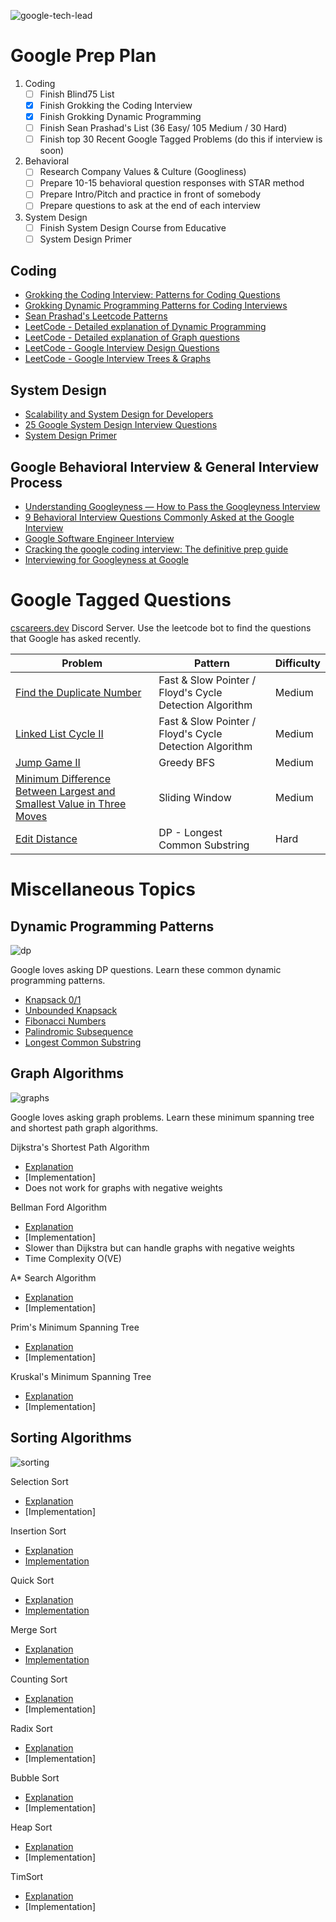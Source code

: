 
![google-tech-lead](./images/google-tech-lead.jpg)


# Google Prep Plan #

1. Coding
    - [ ] Finish Blind75 List
    - [X] Finish Grokking the Coding Interview
    - [X] Finish Grokking Dynamic Programming
    - [ ] Finish Sean Prashad's List (36 Easy/ 105 Medium / 30 Hard)
    - [ ] Finish top 30 Recent Google Tagged Problems (do this if interview is soon)

2. Behavioral
    - [ ] Research Company Values & Culture (Googliness)
    - [ ] Prepare 10-15 behavioral question responses with STAR method
    - [ ] Prepare Intro/Pitch and practice in front of somebody
    - [ ] Prepare questions to ask at the end of each interview

3. System Design
    - [ ] Finish System Design Course from Educative
    - [ ] System Design Primer

## Coding 
- [Grokking the Coding Interview: Patterns for Coding Questions](https://www.educative.io/courses/grokking-the-coding-interview)
- [Grokking Dynamic Programming Patterns for Coding Interviews](https://www.educative.io/courses/grokking-dynamic-programming-patterns-for-coding-interviews)
- [Sean Prashad's Leetcode Patterns](https://seanprashad.com/leetcode-patterns/)
- [LeetCode - Detailed explanation of Dynamic Programming](https://leetcode.com/explore/learn/card/dynamic-programming/)
- [LeetCode - Detailed explanation of Graph questions](https://leetcode.com/explore/learn/card/graph/)
- [LeetCode - Google Interview Design Questions](https://leetcode.com/explore/featured/card/google/65/design-4/)
- [LeetCode - Google Interview Trees & Graphs](https://leetcode.com/explore/featured/card/google/61/trees-and-graphs/)

## System Design

- [Scalability and System Design for Developers](https://www.educative.io/path/scalability-system-design)
- [25 Google System Design Interview Questions](https://www.interviewkickstart.com/interview-questions/google-system-design-interview-questions)
- [System Design Primer](https://github.com/donnemartin/system-design-primer)

## Google Behavioral Interview & General Interview Process
- [Understanding Googleyness — How to Pass the Googleyness Interview](https://jeffhsipe.medium.com/understanding-googelyness-4d61a70ada95)
- [9 Behavioral Interview Questions Commonly Asked at the Google Interview](https://www.interviewkickstart.com/blog/google-behavioral-interview-questions-to-get-hired-at-google)
- [Google Software Engineer Interview](https://igotanoffer.com/blogs/tech/google-software-engineer-interview)
- [Cracking the google coding interview: The definitive prep guide](https://www.educative.io/blog/google-coding-interview)
- [Interviewing for Googleyness at Google](https://www.youtube.com/watch?v=uPjeKSDuoGw)


# Google Tagged Questions #

[cscareers.dev](https://discord.gg/uXkVRhBqfX) Discord Server. Use the leetcode bot to find the questions that Google has asked recently.

| Problem    | Pattern | Difficulty |
| ----------- | ----------- |  ----------- | 
| [Find the Duplicate Number](https://leetcode.com/problems/find-the-duplicate-number/) | Fast & Slow Pointer / Floyd's Cycle Detection Algorithm | Medium |
| [Linked List Cycle II](https://leetcode.com/problems/linked-list-cycle-ii/) | Fast & Slow Pointer / Floyd's Cycle Detection Algorithm | Medium |
| [Jump Game II](https://leetcode.com/problems/jump-game-ii/) | Greedy BFS | Medium |
| [Minimum Difference Between Largest and Smallest Value in Three Moves](https://leetcode.com/problems/minimum-difference-between-largest-and-smallest-value-in-three-moves/) | Sliding Window | Medium |
| [Edit Distance](https://leetcode.com/problems/edit-distance/) | DP - Longest Common Substring | Hard | 


# Miscellaneous Topics
## Dynamic Programming Patterns

![dp](./images/dp.jpg)

Google loves asking DP questions. Learn these common dynamic programming patterns.

- [Knapsack 0/1](./grokking_dp/dp_unbounded_knapsack.py)
- [Unbounded Knapsack](./grokking_dp/dp_unbounded_knapsack.py)
- [Fibonacci Numbers](./grokking_dp/dp_fibonnaci_numbers.py)
- [Palindromic Subsequence](./grokking_dp/dp_palindromic_subsequence.py)
- [Longest Common Substring](./grokking_dp/dp_longest_common_substring.py)


## Graph Algorithms

![graphs](./images/graphs.png)

Google loves asking graph problems. Learn these minimum spanning tree and shortest path graph algorithms.
 
Dijkstra's Shortest Path Algorithm
- [Explanation](https://www.geeksforgeeks.org/dijkstras-shortest-path-algorithm-greedy-algo-7/)
- [Implementation]
- Does not work for graphs with negative weights

Bellman Ford Algorithm
- [Explanation](https://www.geeksforgeeks.org/bellman-ford-algorithm-dp-23/)
- [Implementation]
- Slower than Dijkstra but can handle graphs with negative weights
- Time Complexity O(VE)

A* Search Algorithm
- [Explanation](https://www.geeksforgeeks.org/a-search-algorithm/)
- [Implementation]

Prim's Minimum Spanning Tree
- [Explanation](https://www.geeksforgeeks.org/prims-minimum-spanning-tree-mst-greedy-algo-5/)
- [Implementation]

Kruskal's Minimum Spanning Tree
- [Explanation](https://www.geeksforgeeks.org/kruskals-minimum-spanning-tree-algorithm-greedy-algo-2/)
- [Implementation]

## Sorting Algorithms

![sorting](./images/Sorting-Algorithms.png)

Selection Sort 
- [Explanation](https://www.geeksforgeeks.org/selection-sort/)
- [Implementation]

Insertion Sort
- [Explanation](https://www.geeksforgeeks.org/insertion-sort/)
- [Implementation](./sorting_algos/insertion_sort.py)

Quick Sort
- [Explanation](https://www.geeksforgeeks.org/quick-sort/)
- [Implementation](./sorting_algos/quick_sort.py)

Merge Sort
- [Explanation](https://www.geeksforgeeks.org/merge-sort/)
- [Implementation](./sorting_algos/merge_sort.py)

Counting Sort
- [Explanation](https://www.javatpoint.com/counting-sort)
- [Implementation]

Radix Sort
- [Explanation](https://www.geeksforgeeks.org/radix-sort/)
- [Implementation]

Bubble Sort
- [Explanation](https://www.geeksforgeeks.org/bubble-sort/)
- [Implementation]

Heap Sort
- [Explanation](https://www.geeksforgeeks.org/heap-sort/)
- [Implementation]

TimSort
- [Explanation](https://www.geeksforgeeks.org/timsort/)
- [Implementation]





